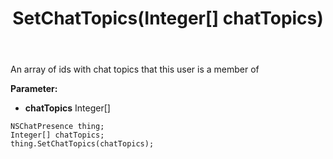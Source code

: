 ﻿---
uid: crmscript_ref_NSChatPresence_SetChatTopics
title: SetChatTopics(Integer[] chatTopics)
intellisense: NSChatPresence.SetChatTopics
keywords: NSChatPresence, GetChatTopics
so.topic: reference
---

An array of ids with chat topics that this user is a member of

**Parameter:** 
 - **chatTopics** Integer[]

```crmscript
NSChatPresence thing;
Integer[] chatTopics;
thing.SetChatTopics(chatTopics);
```

